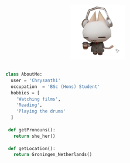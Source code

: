 <br>

<div class="star-container">
  <img src="assets/image.png" width="150" align="center">
  <div class="stars"></div>
</div>

<style>
.star-container {
  position: relative;
  display: block;
  margin-left: auto;
  margin-right: auto;
  width: fit-content;
}

.stars {
  position: absolute;
  top: 0;
  left: 0;
  width: 100%;
  height: 100%;
  pointer-events: none;
  overflow: hidden;
}

.stars::before, .stars::after {
  content: '✨';
  position: absolute;
  animation: sparkle 2s infinite;
}

.stars::before {
  top: 10%;
  left: 10%;
  animation-delay: 0s;
}

.stars::after {
  bottom: 10%;
  right: 10%;
  animation-delay: 1s;
}

@keyframes sparkle {
  0%, 100% { opacity: 0; transform: scale(0.5); }
  50% { opacity: 1; transform: scale(1); }
}
</style>

<br>

```python
class AboutMe:
  user = 'Chrysanthi'
  occupation  = 'BSc (Hons) Student'
  hobbies = [
    'Watching films',
    'Reading',
    'Playing the drums'
  ]

 def getPronouns():
   return she_her()

 def getLocation():
   return Groningen_Netherlands()
```